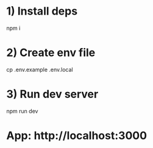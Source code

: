 # 1) Install deps
npm i

# 2) Create env file
cp .env.example .env.local

# 3) Run dev server
npm run dev
# App: http://localhost:3000
